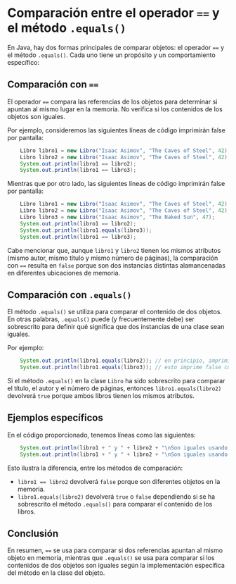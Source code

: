 <!-- Ejercicio 2 - d) -->

# Comparación entre el operador `==` y el método `.equals()`

En Java, hay dos formas principales de comparar objetos: el operador `==` y el método `.equals()`. Cada uno tiene un propósito y un comportamiento específico:

## Comparación con `==`

El operador `==` compara las referencias de los objetos para determinar si apuntan al mismo lugar en la memoria. No verifica si los contenidos de los objetos son iguales.

Por ejemplo, consideremos las siguientes líneas de código imprimirán false por pantalla:

```java
    Libro libro1 = new Libro("Isaac Asimov", "The Caves of Steel", 42);
    Libro libro2 = new Libro("Isaac Asimov", "The Caves of Steel", 42);
    System.out.println(libro1 == libro2);
    System.out.println(libro1 == libro3);
```

Mientras que por otro lado, las siguientes líneas de código imprimirán false por pantalla:

```java
    Libro libro1 = new Libro("Isaac Asimov", "The Caves of Steel", 42);
    Libro libro2 = new Libro("Isaac Asimov", "The Caves of Steel", 42);
    Libro libro3 = new Libro("Isaac Asimov", "The Naked Sun", 47);
    System.out.println(libro1 == libro2);
    System.out.println(libro1.equals(libro3));
    System.out.println(libro1 == libro3);
```

Cabe mencionar que, aunque `libro1` y `libro2` tienen los mismos atributos (mismo autor, mismo título y mismo número de páginas), la comparación con `==` resulta en `false` porque son dos instancias distintas alamancenadas en diferentes ubicaciones de memoria.

## Comparación con `.equals()`

El método `.equals()` se utiliza para comparar el contenido de dos objetos. En otras palabras, `.equals()` puede (y frecuentemente debe) ser sobrescrito para definir qué significa que dos instancias de una clase sean iguales.

Por ejemplo:

```java
    System.out.println(libro1.equals(libro2)); // en principio, imprimirá true por pantalla, pero el resultado dependerá de cómo se haya implementado el método .equals en la clase Libro
    System.out.println(libro1.equals(libro3)); // esto imprime false como resultado
```

Si el método `.equals()` en la clase `Libro` ha sido sobrescrito para comparar el título, el autor y el número de páginas, entonces `libro1.equals(libro2)` devolverá `true` porque ambos libros tienen los mismos atributos.

## Ejemplos específicos

En el código proporcionado, tenemos líneas como las siguientes:

```java
    System.out.println(libro1 + " y " + libro2 + "\nSon iguales usando equals? " + (libro1.equals(libro2))); // resultado dependiente de la implementación de .equals()
    System.out.println(libro1 + " y " + libro2 + "\nSon iguales usando ==? " + (libro1 == libro2)); // Esto imprimirá false como resultado
```

Esto ilustra la diferencia, entre los métodos de comparación:

- `libro1 == libro2` devolverá `false` porque son diferentes objetos en la memoria.
- `libro1.equals(libro2)` devolverá `true` o `false` dependiendo si se ha sobrescrito el método `.equals()` para comparar el contenido de los libros.

## Conclusión

En resumen, `==` se usa para comparar si dos referencias apuntan al mismo objeto en memoria, mientras que `.equals()` se usa para comparar si los contenidos de dos objetos son iguales según la implementación específica del método en la clase del objeto.
